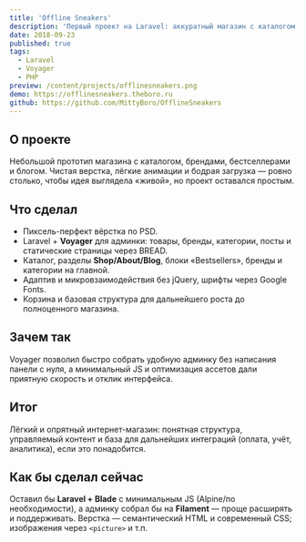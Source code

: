 ```yaml
---
title: 'Offline Sneakers'
description: 'Первый проект на Laravel: аккуратный магазин с каталогом, блогом и админкой Voyager — простой, быстрый и без лишних зависимостей.'
date: 2018-09-23
published: true
tags:
  - Laravel
  - Voyager
  - PHP
preview: /content/projects/offlinesneakers.png
demo: https://offlinesneakers.theboro.ru
github: https://github.com/MittyBoro/OfflineSneakers
---
```


## О проекте

Небольшой прототип магазина с каталогом, брендами, бестселлерами и блогом. Чистая верстка, лёгкие анимации и бодрая загрузка — ровно столько, чтобы идея выглядела «живой», но проект оставался простым.

## Что сделал

- Пиксель-перфект вёрстка по PSD.
- Laravel + **Voyager** для админки: товары, бренды, категории, посты и статические страницы через BREAD.
- Каталог, разделы **Shop/About/Blog**, блоки «Bestsellers», бренды и категории на главной.
- Адаптив и микровзаимодействия без jQuery, шрифты через Google Fonts.
- Корзина и базовая структура для дальнейшего роста до полноценного магазина.

## Зачем так

Voyager позволил быстро собрать удобную админку без написания панели с нуля, а минимальный JS и оптимизация ассетов дали приятную скорость и отклик интерфейса.

## Итог

Лёгкий и опрятный интернет-магазин: понятная структура, управляемый контент и база для дальнейших интеграций (оплата, учёт, аналитика), если это понадобится.

## Как бы сделал сейчас

Оставил бы **Laravel + Blade** с минимальным JS (Alpine/по необходимости), а админку собрал бы на **Filament** — проще расширять и поддерживать. Верстка — семантический HTML и современный CSS; изображения через `<picture>` и т.п.
